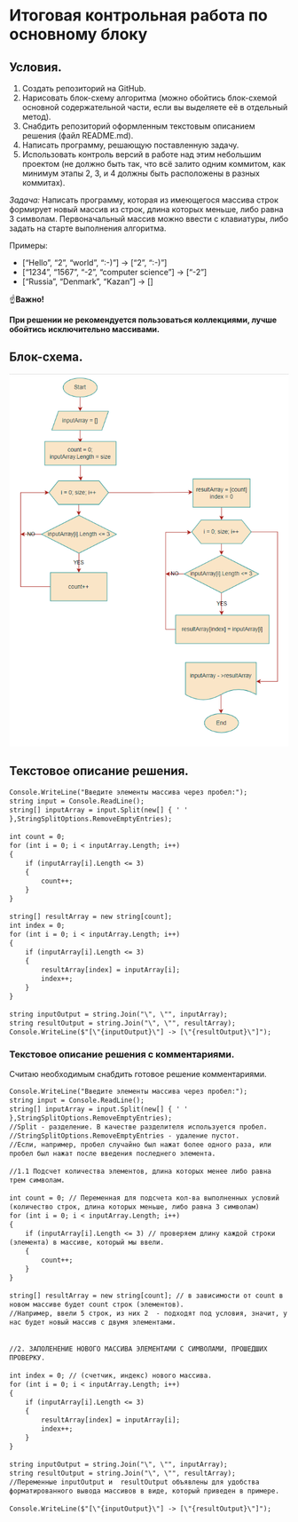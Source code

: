 # Итоговая контрольная работа по основному блоку

## Условия.

1. Создать репозиторий на GitHub.
2. Нарисовать блок-схему алгоритма (можно обойтись блок-схемой основной содержательной части, если вы выделяете её в отдельный метод).
3. Снабдить репозиторий оформленным текстовым описанием решения (файл README.md).
4. Написать программу, решающую поставленную задачу.
5. Использовать контроль версий в работе над этим небольшим проектом (не должно быть так, что всё залито одним коммитом, как минимум этапы 2, 3, и 4 должны быть расположены в разных коммитах).

*Задача:* Написать программу, которая из имеющегося массива строк формирует новый массив из строк, длина которых меньше, либо равна 3 символам. 
Первоначальный массив можно ввести с клавиатуры, либо задать на старте выполнения алгоритма.

Примеры:
* [“Hello”, “2”, “world”, “:-)”] → [“2”, “:-)”]
* [“1234”, “1567”, “-2”, “computer science”] → [“-2”]
* [“Russia”, “Denmark”, “Kazan”] → []

&#9757;**Важно!**
  
**При решении не рекомендуется пользоваться коллекциями, лучше обойтись исключительно массивами.**

## Блок-схема.

![Блок-схема](scheme.png)

## Текстовое описание решения.

    ﻿Console.WriteLine("Введите элементы массива через пробел:");
    string input = Console.ReadLine();
    string[] inputArray = input.Split(new[] { ' ' },StringSplitOptions.RemoveEmptyEntries);

    int count = 0; 
    for (int i = 0; i < inputArray.Length; i++)
    {
        if (inputArray[i].Length <= 3)
        {
            count++;
        }
    }

    string[] resultArray = new string[count];
    int index = 0; 
    for (int i = 0; i < inputArray.Length; i++)
    {
        if (inputArray[i].Length <= 3)
        {
            resultArray[index] = inputArray[i];
            index++;
        }
    }

    string inputOutput = string.Join("\", \"", inputArray);
    string resultOutput = string.Join("\", \"", resultArray);
    Console.WriteLine($"[\"{inputOutput}\"] -> [\"{resultOutput}\"]");

### Текстовое описание решения с комментариями.
Считаю необходимым снабдить готовое решение комментариями.

    ﻿Console.WriteLine("Введите элементы массива через пробел:");
    string input = Console.ReadLine();
    string[] inputArray = input.Split(new[] { ' ' },StringSplitOptions.RemoveEmptyEntries);
    //Split - разделение. В качестве разделителя используется пробел.
    //StringSplitOptions.RemoveEmptyEntries - удаление пустот.
    //Если, например, пробел случайно был нажат более одного раза, или пробел был нажат после введения последнего элемента.

    //1.1 Подсчет количества элементов, длина которых менее либо равна трем символам.

    int count = 0; // Переменная для подсчета кол-ва выполненных условий (количество строк, длина которых меньше, либо равна 3 символам)
    for (int i = 0; i < inputArray.Length; i++)
    {
        if (inputArray[i].Length <= 3) // проверяем длину каждой строки (элемента) в массиве, который мы ввели.
        {
            count++; 
        }
    }

    string[] resultArray = new string[count]; // в зависимости от count в новом массиве будет count строк (элементов).
    //Например, ввели 5 строк, из них 2  - подходят под условия, значит, у нас будет новый массив с двумя элементами.


    //2. ЗАПОЛЕНЕНИЕ НОВОГО МАССИВА ЭЛЕМЕНТАМИ С СИМВОЛАМИ, ПРОШЕДШИХ ПРОВЕРКУ.

    int index = 0; // (счетчик, индекс) нового массива. 
    for (int i = 0; i < inputArray.Length; i++)
    {
        if (inputArray[i].Length <= 3)
        {
            resultArray[index] = inputArray[i];
            index++;
        }
    }
    
    string inputOutput = string.Join("\", \"", inputArray);
    string resultOutput = string.Join("\", \"", resultArray); 
    //Переменные inputOutput и  resultOutput объявлены для удобства форматированного вывода массивов в виде, который приведен в примере.

    Console.WriteLine($"[\"{inputOutput}\"] -> [\"{resultOutput}\"]");
